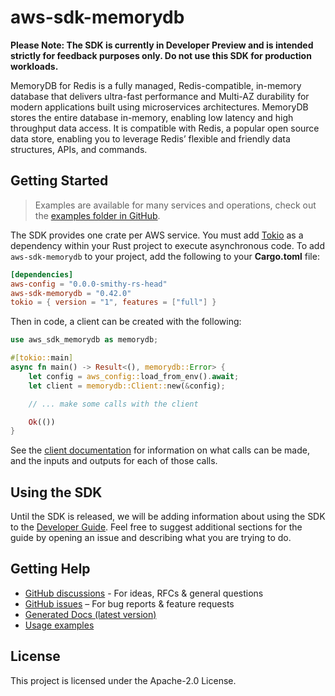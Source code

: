 # aws-sdk-memorydb

**Please Note: The SDK is currently in Developer Preview and is intended strictly for
feedback purposes only. Do not use this SDK for production workloads.**

MemoryDB for Redis is a fully managed, Redis-compatible, in-memory database that delivers ultra-fast performance and Multi-AZ durability for modern applications built using microservices architectures. MemoryDB stores the entire database in-memory, enabling low latency and high throughput data access. It is compatible with Redis, a popular open source data store, enabling you to leverage Redis’ flexible and friendly data structures, APIs, and commands.

## Getting Started

> Examples are available for many services and operations, check out the
> [examples folder in GitHub](https://github.com/awslabs/aws-sdk-rust/tree/main/examples).

The SDK provides one crate per AWS service. You must add [Tokio](https://crates.io/crates/tokio)
as a dependency within your Rust project to execute asynchronous code. To add `aws-sdk-memorydb` to
your project, add the following to your **Cargo.toml** file:

```toml
[dependencies]
aws-config = "0.0.0-smithy-rs-head"
aws-sdk-memorydb = "0.42.0"
tokio = { version = "1", features = ["full"] }
```

Then in code, a client can be created with the following:

```rust
use aws_sdk_memorydb as memorydb;

#[tokio::main]
async fn main() -> Result<(), memorydb::Error> {
    let config = aws_config::load_from_env().await;
    let client = memorydb::Client::new(&config);

    // ... make some calls with the client

    Ok(())
}
```

See the [client documentation](https://docs.rs/aws-sdk-memorydb/latest/aws_sdk_memorydb/client/struct.Client.html)
for information on what calls can be made, and the inputs and outputs for each of those calls.

## Using the SDK

Until the SDK is released, we will be adding information about using the SDK to the
[Developer Guide](https://docs.aws.amazon.com/sdk-for-rust/latest/dg/welcome.html). Feel free to suggest
additional sections for the guide by opening an issue and describing what you are trying to do.

## Getting Help

* [GitHub discussions](https://github.com/awslabs/aws-sdk-rust/discussions) - For ideas, RFCs & general questions
* [GitHub issues](https://github.com/awslabs/aws-sdk-rust/issues/new/choose) – For bug reports & feature requests
* [Generated Docs (latest version)](https://awslabs.github.io/aws-sdk-rust/)
* [Usage examples](https://github.com/awslabs/aws-sdk-rust/tree/main/examples)

## License

This project is licensed under the Apache-2.0 License.

